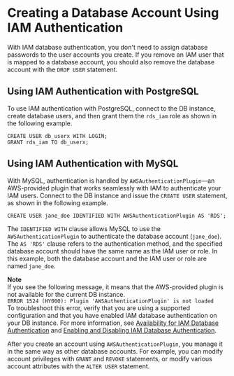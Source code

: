 # Creating a Database Account Using IAM Authentication<a name="UsingWithRDS.IAMDBAuth.DBAccounts"></a>

With IAM database authentication, you don't need to assign database passwords to the user accounts you create\. If you remove an IAM user that is mapped to a database account, you should also remove the database account with the `DROP USER` statement\.

## Using IAM Authentication with PostgreSQL<a name="UsingWithRDS.IAMDBAuth.DBAccounts.PostgreSQL"></a>

To use IAM authentication with PostgreSQL, connect to the DB instance, create database users, and then grant them the `rds_iam` role as shown in the following example\.

```
CREATE USER db_userx WITH LOGIN; 
GRANT rds_iam TO db_userx;
```

## Using IAM Authentication with MySQL<a name="UsingWithRDS.IAMDBAuth.DBAccounts.MySQL"></a>

With MySQL, authentication is handled by `AWSAuthenticationPlugin`—an AWS\-provided plugin that works seamlessly with IAM to authenticate your IAM users\. Connect to the DB instance and issue the `CREATE USER` statement, as shown in the following example\.

```
CREATE USER jane_doe IDENTIFIED WITH AWSAuthenticationPlugin AS 'RDS'; 
```

The `IDENTIFIED WITH` clause allows MySQL to use the `AWSAuthenticationPlugin` to authenticate the database account \(`jane_doe`\)\. The `AS 'RDS'` clause refers to the authentication method, and the specified database account should have the same name as the IAM user or role\. In this example, both the database account and the IAM user or role are named `jane_doe`\. 

**Note**  
If you see the following message, it means that the AWS\-provided plugin is not available for the current DB instance\.  
`ERROR 1524 (HY000): Plugin 'AWSAuthenticationPlugin' is not loaded`  
To troubleshoot this error, verify that you are using a supported configuration and that you have enabled IAM database authentication on your DB instance\. For more information, see [Availability for IAM Database Authentication](UsingWithRDS.IAMDBAuth.md#UsingWithRDS.IAMDBAuth.Availability) and [Enabling and Disabling IAM Database Authentication](UsingWithRDS.IAMDBAuth.Enabling.md)\.

After you create an account using `AWSAuthenticationPlugin`, you manage it in the same way as other database accounts\. For example, you can modify account privileges with `GRANT` and `REVOKE` statements, or modify various account attributes with the `ALTER USER` statement\. 